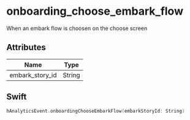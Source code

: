 # onboarding_choose_embark_flow
When an embark flow is choosen on the choose screen

## Attributes

| Name      | Type |
| ----------- | ----------- |
| embark_story_id      | String       |

## Swift

```swift
hAnalyticsEvent.onboardingChooseEmbarkFlow(embarkStoryId: String)
```